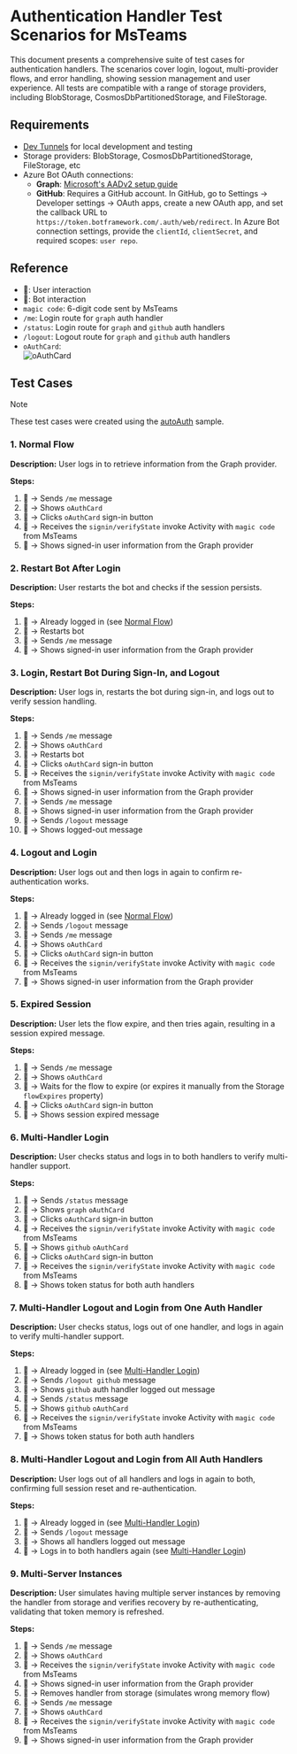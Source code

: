 # Authentication Handler Test Scenarios for MsTeams

This document presents a comprehensive suite of test cases for authentication handlers. The scenarios cover login, logout, multi-provider flows, and error handling, showing session management and user experience. All tests are compatible with a range of storage providers, including BlobStorage, CosmosDbPartitionedStorage, and FileStorage.

## Requirements

- [Dev Tunnels](https://learn.microsoft.com/en-us/azure/developer/dev-tunnels/get-started?tabs=windows) for local development and testing
- Storage providers: BlobStorage, CosmosDbPartitionedStorage, FileStorage, etc
- Azure Bot OAuth connections:
  - **Graph**: [Microsoft's AADv2 setup guide](https://github.com/microsoft/Agents/blob/main/docs/HowTo/azurebot-user-authentication-fic.md#register-the-oauth-identity-with-the-azure-bot)
  - **GitHub**: Requires a GitHub account. In GitHub, go to Settings → Developer settings → OAuth apps, create a new OAuth app, and set the callback URL to `https://token.botframework.com/.auth/web/redirect`. In Azure Bot connection settings, provide the `clientId`, `clientSecret`, and required scopes: `user repo`.

## Reference

- 🧑: User interaction
- 🤖: Bot interaction
- `magic code`: 6-digit code sent by MsTeams
- `/me`: Login route for `graph` auth handler
- `/status`: Login route for `graph` and `github` auth handlers
- `/logout`: Logout route for `graph` and `github` auth handlers
- `oAuthCard`: <br>
  ![oAuthCard](https://github.com/user-attachments/assets/9a639a59-6806-4150-acb2-1144b9ae931b)


## Test Cases

> [!NOTE]
> These test cases were created using the [autoAuth](/samples/auth/autoAuth.ts) sample.

### 1. Normal Flow

**Description:**
User logs in to retrieve information from the Graph provider.

**Steps:**

1. 🧑 → Sends `/me` message
2. 🤖 → Shows `oAuthCard`
3. 🧑 → Clicks `oAuthCard` sign-in button
7. 🤖 → Receives the `signin/verifyState` invoke Activity with `magic code` from MsTeams 
5. 🤖 → Shows signed-in user information from the Graph provider

### 2. Restart Bot After Login

**Description:**
User restarts the bot and checks if the session persists.

**Steps:**

1. 🧑 → Already logged in (see [Normal Flow](#1-normal-flow))
2. 🧑 → Restarts bot
3. 🧑 → Sends `/me` message
4. 🤖 → Shows signed-in user information from the Graph provider

### 3. Login, Restart Bot During Sign-In, and Logout

**Description:**
User logs in, restarts the bot during sign-in, and logs out to verify session handling.

**Steps:**

1. 🧑 → Sends `/me` message
2. 🤖 → Shows `oAuthCard`
5. 🧑 → Restarts bot
3. 🧑 → Clicks `oAuthCard` sign-in button
7. 🤖 → Receives the `signin/verifyState` invoke Activity with `magic code` from MsTeams 
7. 🤖 → Shows signed-in user information from the Graph provider
8. 🧑 → Sends `/me` message
9. 🤖 → Shows signed-in user information from the Graph provider
10. 🧑 → Sends `/logout` message
11. 🤖 → Shows logged-out message

### 4. Logout and Login

**Description:**
User logs out and then logs in again to confirm re-authentication works.

**Steps:**

1. 🧑 → Already logged in (see [Normal Flow](#1-normal-flow))
2. 🧑 → Sends `/logout` message
3. 🧑 → Sends `/me` message
4. 🤖 → Shows `oAuthCard`
5. 🧑 → Clicks `oAuthCard` sign-in button
7. 🤖 → Receives the `signin/verifyState` invoke Activity with `magic code` from MsTeams
7. 🤖 → Shows signed-in user information from the Graph provider

### 5. Expired Session

**Description:**
User lets the flow expire, and then tries again, resulting in a session expired message.

**Steps:**

1. 🧑 → Sends `/me` message
2. 🤖 → Shows `oAuthCard`
3. 🧑 → Waits for the flow to expire (or expires it manually from the Storage `flowExpires` property)
5. 🧑 → Clicks `oAuthCard` sign-in button
5. 🤖 → Shows session expired message

### 6. Multi-Handler Login

**Description:**
User checks status and logs in to both handlers to verify multi-handler support.

**Steps:**

1. 🧑 → Sends `/status` message
2. 🤖 → Shows `graph` `oAuthCard`
3. 🧑 → Clicks `oAuthCard` sign-in button
7. 🤖 → Receives the `signin/verifyState` invoke Activity with `magic code` from MsTeams 
5. 🤖 → Shows `github` `oAuthCard`
6. 🧑 → Clicks `oAuthCard` sign-in button
7. 🤖 → Receives the `signin/verifyState` invoke Activity with `magic code` from MsTeams 
8. 🤖 → Shows token status for both auth handlers

### 7. Multi-Handler Logout and Login from One Auth Handler

**Description:**
User checks status, logs out of one handler, and logs in again to verify multi-handler support.

**Steps:**

1. 🧑 → Already logged in (see [Multi-Handler Login](#6-multi-handler-login))
2. 🧑 → Sends `/logout github` message
3. 🤖 → Shows `github` auth handler logged out message
4. 🧑 → Sends `/status` message
5. 🤖 → Shows `github` `oAuthCard`
7. 🤖 → Receives the `signin/verifyState` invoke Activity with `magic code` from MsTeams 
7. 🤖 → Shows token status for both auth handlers

### 8. Multi-Handler Logout and Login from All Auth Handlers

**Description:**
User logs out of all handlers and logs in again to both, confirming full session reset and re-authentication.

**Steps:**

1. 🧑 → Already logged in (see [Multi-Handler Login](#6-multi-handler-login))
2. 🧑 → Sends `/logout` message
3. 🤖 → Shows all handlers logged out message
4. 🧑 → Logs in to both handlers again (see [Multi-Handler Login](#6-multi-handler-login))

### 9. Multi-Server Instances

**Description:**
User simulates having multiple server instances by removing the handler from storage and verifies recovery by re-authenticating, validating that token memory is refreshed.

**Steps:**

1. 🧑 → Sends `/me` message
2. 🤖 → Shows `oAuthCard`
7. 🤖 → Receives the `signin/verifyState` invoke Activity with `magic code` from MsTeams 
4. 🤖 → Shows signed-in user information from the Graph provider
5. 🧑 → Removes handler from storage (simulates wrong memory flow)
6. 🧑 → Sends `/me` message
7. 🤖 → Shows `oAuthCard`
7. 🤖 → Receives the `signin/verifyState` invoke Activity with `magic code` from MsTeams 
9. 🤖 → Shows signed-in user information from the Graph provider




